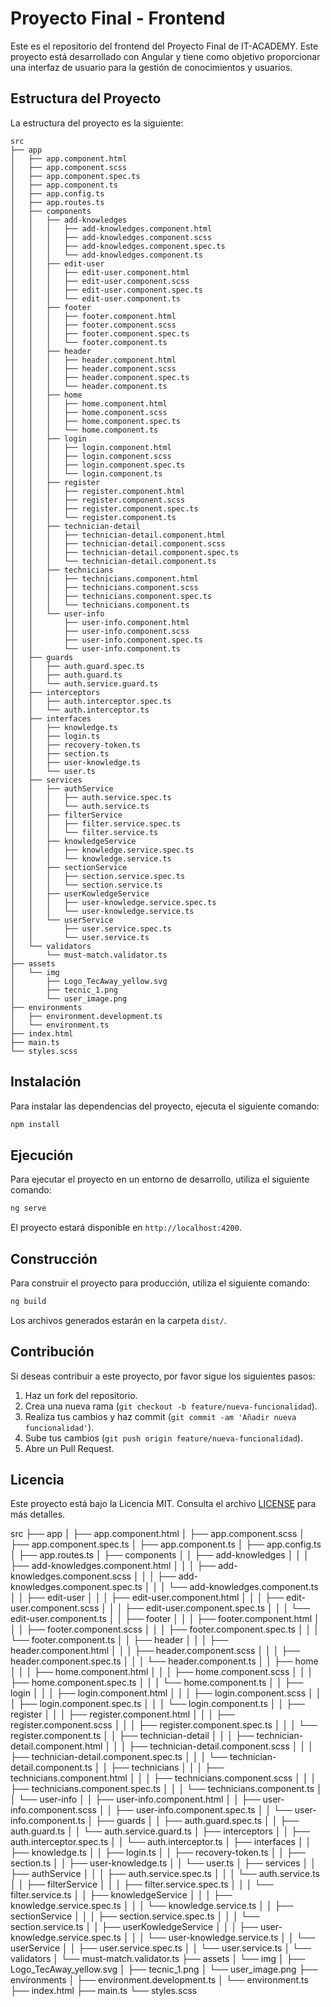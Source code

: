 # Proyecto Final - Frontend

Este es el repositorio del frontend del Proyecto Final de IT-ACADEMY. Este proyecto está desarrollado con Angular y tiene como objetivo proporcionar una interfaz de usuario para la gestión de conocimientos y usuarios.

## Estructura del Proyecto

La estructura del proyecto es la siguiente:

```plaintext
src
├── app
│   ├── app.component.html
│   ├── app.component.scss
│   ├── app.component.spec.ts
│   ├── app.component.ts
│   ├── app.config.ts
│   ├── app.routes.ts
│   ├── components
│   │   ├── add-knowledges
│   │   │   ├── add-knowledges.component.html
│   │   │   ├── add-knowledges.component.scss
│   │   │   ├── add-knowledges.component.spec.ts
│   │   │   └── add-knowledges.component.ts
│   │   ├── edit-user
│   │   │   ├── edit-user.component.html
│   │   │   ├── edit-user.component.scss
│   │   │   ├── edit-user.component.spec.ts
│   │   │   └── edit-user.component.ts
│   │   ├── footer
│   │   │   ├── footer.component.html
│   │   │   ├── footer.component.scss
│   │   │   ├── footer.component.spec.ts
│   │   │   └── footer.component.ts
│   │   ├── header
│   │   │   ├── header.component.html
│   │   │   ├── header.component.scss
│   │   │   ├── header.component.spec.ts
│   │   │   └── header.component.ts
│   │   ├── home
│   │   │   ├── home.component.html
│   │   │   ├── home.component.scss
│   │   │   ├── home.component.spec.ts
│   │   │   └── home.component.ts
│   │   ├── login
│   │   │   ├── login.component.html
│   │   │   ├── login.component.scss
│   │   │   ├── login.component.spec.ts
│   │   │   └── login.component.ts
│   │   ├── register
│   │   │   ├── register.component.html
│   │   │   ├── register.component.scss
│   │   │   ├── register.component.spec.ts
│   │   │   └── register.component.ts
│   │   ├── technician-detail
│   │   │   ├── technician-detail.component.html
│   │   │   ├── technician-detail.component.scss
│   │   │   ├── technician-detail.component.spec.ts
│   │   │   └── technician-detail.component.ts
│   │   ├── technicians
│   │   │   ├── technicians.component.html
│   │   │   ├── technicians.component.scss
│   │   │   ├── technicians.component.spec.ts
│   │   │   └── technicians.component.ts
│   │   └── user-info
│   │       ├── user-info.component.html
│   │       ├── user-info.component.scss
│   │       ├── user-info.component.spec.ts
│   │       └── user-info.component.ts
│   ├── guards
│   │   ├── auth.guard.spec.ts
│   │   ├── auth.guard.ts
│   │   └── auth.service.guard.ts
│   ├── interceptors
│   │   ├── auth.interceptor.spec.ts
│   │   └── auth.interceptor.ts
│   ├── interfaces
│   │   ├── knowledge.ts
│   │   ├── login.ts
│   │   ├── recovery-token.ts
│   │   ├── section.ts
│   │   ├── user-knowledge.ts
│   │   └── user.ts
│   ├── services
│   │   ├── authService
│   │   │   ├── auth.service.spec.ts
│   │   │   └── auth.service.ts
│   │   ├── filterService
│   │   │   ├── filter.service.spec.ts
│   │   │   └── filter.service.ts
│   │   ├── knowledgeService
│   │   │   ├── knowledge.service.spec.ts
│   │   │   └── knowledge.service.ts
│   │   ├── sectionService
│   │   │   ├── section.service.spec.ts
│   │   │   └── section.service.ts
│   │   ├── userKowledgeService
│   │   │   ├── user-knowledge.service.spec.ts
│   │   │   └── user-knowledge.service.ts
│   │   └── userService
│   │       ├── user.service.spec.ts
│   │       └── user.service.ts
│   └── validators
│       └── must-match.validator.ts
├── assets
│   └── img
│       ├── Logo_TecAway_yellow.svg
│       ├── tecnic_1.png
│       └── user_image.png
├── environments
│   ├── environment.development.ts
│   └── environment.ts
├── index.html
├── main.ts
└── styles.scss
```

## Instalación

Para instalar las dependencias del proyecto, ejecuta el siguiente comando:

```bash
npm install
```

## Ejecución

Para ejecutar el proyecto en un entorno de desarrollo, utiliza el siguiente comando:

```bash
ng serve
```

El proyecto estará disponible en `http://localhost:4200`.

## Construcción

Para construir el proyecto para producción, utiliza el siguiente comando:

```bash
ng build
```

Los archivos generados estarán en la carpeta `dist/`.

## Contribución

Si deseas contribuir a este proyecto, por favor sigue los siguientes pasos:

1. Haz un fork del repositorio.
2. Crea una nueva rama (`git checkout -b feature/nueva-funcionalidad`).
3. Realiza tus cambios y haz commit (`git commit -am 'Añadir nueva funcionalidad'`).
4. Sube tus cambios (`git push origin feature/nueva-funcionalidad`).
5. Abre un Pull Request.

## Licencia

Este proyecto está bajo la Licencia MIT. Consulta el archivo [LICENSE](LICENSE) para más detalles.

src
├── app
│   ├── app.component.html
│   ├── app.component.scss
│   ├── app.component.spec.ts
│   ├── app.component.ts
│   ├── app.config.ts
│   ├── app.routes.ts
│   ├── components
│   │   ├── add-knowledges
│   │   │   ├── add-knowledges.component.html
│   │   │   ├── add-knowledges.component.scss
│   │   │   ├── add-knowledges.component.spec.ts
│   │   │   └── add-knowledges.component.ts
│   │   ├── edit-user
│   │   │   ├── edit-user.component.html
│   │   │   ├── edit-user.component.scss
│   │   │   ├── edit-user.component.spec.ts
│   │   │   └── edit-user.component.ts
│   │   ├── footer
│   │   │   ├── footer.component.html
│   │   │   ├── footer.component.scss
│   │   │   ├── footer.component.spec.ts
│   │   │   └── footer.component.ts
│   │   ├── header
│   │   │   ├── header.component.html
│   │   │   ├── header.component.scss
│   │   │   ├── header.component.spec.ts
│   │   │   └── header.component.ts
│   │   ├── home
│   │   │   ├── home.component.html
│   │   │   ├── home.component.scss
│   │   │   ├── home.component.spec.ts
│   │   │   └── home.component.ts
│   │   ├── login
│   │   │   ├── login.component.html
│   │   │   ├── login.component.scss
│   │   │   ├── login.component.spec.ts
│   │   │   └── login.component.ts
│   │   ├── register
│   │   │   ├── register.component.html
│   │   │   ├── register.component.scss
│   │   │   ├── register.component.spec.ts
│   │   │   └── register.component.ts
│   │   ├── technician-detail
│   │   │   ├── technician-detail.component.html
│   │   │   ├── technician-detail.component.scss
│   │   │   ├── technician-detail.component.spec.ts
│   │   │   └── technician-detail.component.ts
│   │   ├── technicians
│   │   │   ├── technicians.component.html
│   │   │   ├── technicians.component.scss
│   │   │   ├── technicians.component.spec.ts
│   │   │   └── technicians.component.ts
│   │   └── user-info
│   │       ├── user-info.component.html
│   │       ├── user-info.component.scss
│   │       ├── user-info.component.spec.ts
│   │       └── user-info.component.ts
│   ├── guards
│   │   ├── auth.guard.spec.ts
│   │   ├── auth.guard.ts
│   │   └── auth.service.guard.ts
│   ├── interceptors
│   │   ├── auth.interceptor.spec.ts
│   │   └── auth.interceptor.ts
│   ├── interfaces
│   │   ├── knowledge.ts
│   │   ├── login.ts
│   │   ├── recovery-token.ts
│   │   ├── section.ts
│   │   ├── user-knowledge.ts
│   │   └── user.ts
│   ├── services
│   │   ├── authService
│   │   │   ├── auth.service.spec.ts
│   │   │   └── auth.service.ts
│   │   ├── filterService
│   │   │   ├── filter.service.spec.ts
│   │   │   └── filter.service.ts
│   │   ├── knowledgeService
│   │   │   ├── knowledge.service.spec.ts
│   │   │   └── knowledge.service.ts
│   │   ├── sectionService
│   │   │   ├── section.service.spec.ts
│   │   │   └── section.service.ts
│   │   ├── userKowledgeService
│   │   │   ├── user-knowledge.service.spec.ts
│   │   │   └── user-knowledge.service.ts
│   │   └── userService
│   │       ├── user.service.spec.ts
│   │       └── user.service.ts
│   └── validators
│       └── must-match.validator.ts
├── assets
│   └── img
│       ├── Logo_TecAway_yellow.svg
│       ├── tecnic_1.png
│       └── user_image.png
├── environments
│   ├── environment.development.ts
│   └── environment.ts
├── index.html
├── main.ts
└── styles.scss